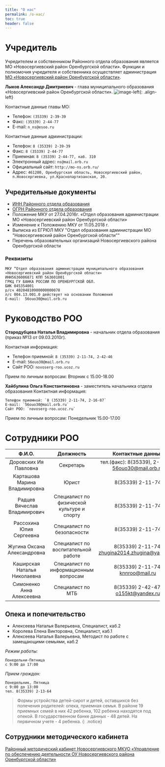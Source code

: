 ```yaml
---
title: "О нас"
permalink: /о-нас/
toc: true
header: false
---
```

# Учредитель
Учредителем и собственником Районного отдела образования является МО «Новосергиевский район Оренбургской области». Функции и полномочия учредителя и собственника осуществляет администрация [МО «Новосергиевский район Оренбургской области»](http://mo-ns.orb.ru/head).

**Лыков Александр Дмитриевич** - глава муниципального образования «Новосергиевский район Оренбургской области». 
![image-left](https://56nv.ru/sites/default/files/textnews_images/dsc_0310.jpg){: .align-left}

Контактные данные главы МО:  
* Телефон: `(35339) 2-39-39`
* Факс: `(35339) 2-44-77`     
* E-mail: `n_ns@esoo.ru`

Контактные данные администрации:
* Телефон: `8 (35339) 2-39-39`
* Факс: `8 (35339) 2-44-77`
* Приемная: `8 (35339) 2-44-77, каб. 310`
* Электронный адрес: `ns@mail.orb.ru`
* Официальный сайт: `http://mo-ns.orb.ru/`
* Адрес: `461200, Оренбургская область, Новосергиевский район, п.Новосергиевка, ул.Краснопартизанская, 20.`

## Учредительные документы
* [ИНН Районного отдела образования](http://novoserg-roo.ucoz.ru/Documents/POO/inn.jpg)
* [ОГРН Районного отдела образования](http://novoserg-roo.ucoz.ru/Documents/POO/ogrn.jpg)
* Положение МКУ от 27.04.2016г. «Отдел образования администрации МО «Новосергиевский район Оренбургской области»
* Изменение к Положению МКУ от 11.05.2018 г.
* Выписка из ЕГРЮЛ МКУ "Отдел образования администрации МО "Новосергиевский район Оренбургской области""
* Перечень образовательных организаций Новосергиевского района Оренбургской области

### Реквизиты
```
МКУ “Отдел образования администрации муниципального образования «Новосергиевский район Оренбургской области»
ИНН5636006871 КПП 563601001
ГРКЦ ГУ БАНКА РОССИИ ПО ОРЕНБУРГСКОЙ ОБЛ.
БИК 045354001
р/сч 40204810900000000078
л/с 004.13.001.0 действует на основании Положения
E-mail:  56ouo30@mail.orb.ru
```

# Руководство РОО
**Стародубцева Наталья Владимировна** - начальник отдела образования (приказ №13 от 09.03.2010г).

Контактная информация:
* Телефон приемной: `8 (35339) 2-11-74, 2-42-46`
* E-mail: `56ouo30@mail.orb.ru`
* Сайт РОО: `novoserg-roo.ucoz.ru`

Прием по личным вопросам: Вторник с 15.00-18.00

**Хайбулина Ольга Константиновна** - заместитель начальника отдела образования
Контактная информация:
```
Телефон приемной: `8 (35339) 2-11-74, 2-16-87`
E-mail: `56ouo30@mail.orb.ru`
Сайт РОО: `novoserg-roo.ucoz.ru`
```

Прием по личным вопросам: Понедельник 15.00-17.00

# Сотрудники РОО

| **Ф.И.О.** | **Должность** | **Контактные данные** |
|:----------:|:-------------:|:---------------------:|
| Доровских Ия Павловна | Секретарь | тел.(факс): 8(35339), 2-11-74 56ouo30@mail.orb.ru |
| Карташова Марина Владимировна | Юрист | 8(35339) 2-11-74 |
| Радцев Вячеслав Владимирович | Специалист по физической культуре и спорту | 8(35339) 2-11-74 |
| Рассохина Юлия Сергеевна | Специалист  по безопасности | 8(35339) 2-11-74 |
| Жугина Оксана Александровна | Специалист по воспитательной работе | 8(35339) 2-11-74, zhugina2014.zhugina@yandex.ru | 
| Каширская Наталья Николаевна | Специалист по информационным вопросам | 8(35339) 2-11-74, knnroo@mail.ru |
| Симоненко Анна Алексеевна | Специалист по МТБ | 8(35339) 2-42-47, o155kt@yandex.ru |

## Опека и попечительство

* Алексеева Наталья Валерьевна, Специалист, каб.2
* Королева Елена Викторовна, Специалист, каб.1
* Алексеева Наталья Валерьевна, Методист по работе с замещающими семьями, каб.2

*Режим работы:*
```
Понедельни-Пятница
с 9:00 до 17:00
```
*Прием граждан:*
```
Понедельник, Пятница
с 9:00 до 13:00
тел. 8(35339) 2-13-64
```

> Формы устройства детей-сирот и детей, оставшихся без попечения родителей: опека, приемная семья. В районе 19 приемных семей в них 42 ребенка, 102 ребенка находятся под опекой. В государственном банке данных - 48 детей. На первичном учете - 4 ребенка.
{: .notice} 

## Сотрудники методического кабинета
[Районный методический кабинет Новосергиевского МКУО «Управление по обеспечению деятельности ОУ Новосергиевского района Оренбургской области»](https://nov-rmk.ucoz.ru/index/0-2)


